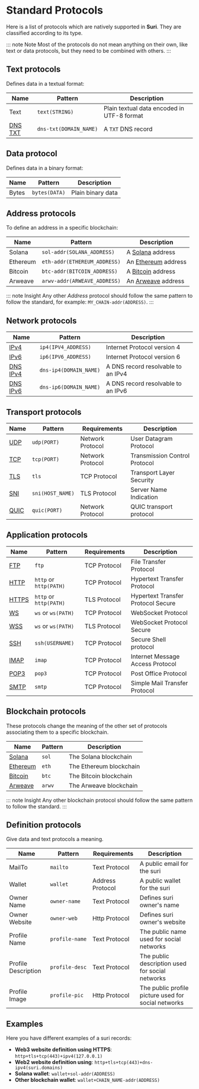 <style>
td > code {
    white-space: nowrap;
}
</style>

# Standard Protocols

Here is a list of protocols which are natively supported in **Suri**. They are classified according to its type.

::: note Note
Most of the protocols do not mean anything on their own, like text or data protocols, but they need to be combined
with others.
:::

## Text protocols

Defines data in a textual format:

| Name           | Pattern                | Description                                |
|----------------|------------------------|--------------------------------------------|
| Text           | `text(STRING)`         | Plain textual data encoded in UTF-8 format |
| [DNS TXT][DNS] | `dns-txt(DOMAIN_NAME)` | A `TXT` DNS record                         |

## Data protocol

Defines data in a binary format:

| Name  | Pattern       | Description       |
|-------|---------------|-------------------|
| Bytes | `bytes(DATA)` | Plain binary data |

## Address protocols

To define an address in a specific blockchain:

| Name     | Pattern                      | Description           |
|----------|------------------------------|-----------------------|
| Solana   | `sol-addr(SOLANA_ADDRESS)`   | A [Solana] address    |
| Ethereum | `eth-addr(ETHEREUM_ADDRESS)` | An [Ethereum] address |
| Bitcoin  | `btc-addr(BITCOIN_ADDRESS)`  | A [Bitcoin] address   |
| Arweave  | `arwv-addr(ARWEAVE_ADDRESS)` | An [Arweave] address  |

::: note Insight
Any other _Address_ protocol should follow the same pattern to follow the standard, for
example: `MY_CHAIN-addr(ADDRESS)`.
:::

## Network protocols

| Name            | Pattern                | Description                        |
|-----------------|------------------------|------------------------------------|
| [IPv4]          | `ip4(IPV4_ADDRESS)`    | Internet Protocol version 4        |
| [IPv6]          | `ip6(IPV6_ADDRESS)`    | Internet Protocol version 6        |
| [DNS IPv4][DNS] | `dns-ip4(DOMAIN_NAME)` | A DNS record resolvable to an IPv4 |
| [DNS IPv6][DNS] | `dns-ip6(DOMAIN_NAME)` | A DNS record resolvable to an IPv6 |

## Transport protocols

| Name   | Pattern          | Requirements     | Description                   |
|--------|------------------|------------------|-------------------------------|
| [UDP]  | `udp(PORT)`      | Network Protocol | User Datagram Protocol        |
| [TCP]  | `tcp(PORT)`      | Network Protocol | Transmission Control Protocol |
| [TLS]  | `tls`            | TCP Protocol     | Transport Layer Security      |
| [SNI]  | `sni(HOST_NAME)` | TLS Protocol     | Server Name Indication        |
| [QUIC] | `quic(PORT)`     | Network Protocol | QUIC transport protocol       |

## Application protocols

| Name    | Pattern                | Requirements | Description                        |
|---------|------------------------|--------------|------------------------------------|
| [FTP]   | `ftp`                  | TCP Protocol | File Transfer Protocol             |
| [HTTP]  | `http` or `http(PATH)` | TCP Protocol | Hypertext Transfer Protocol        |
| [HTTPS] | `http` or `http(PATH)` | TLS Protocol | Hypertext Transfer Protocol Secure |
| [WS]    | `ws` or `ws(PATH)`     | TCP Protocol | WebSocket Protocol                 |
| [WSS]   | `ws` or `ws(PATH)`     | TLS Protocol | WebSocket Protocol Secure          |
| [SSH]   | `ssh(USERNAME)`        | TCP Protocol | Secure Shell protocol              |
| [IMAP]  | `imap`                 | TCP Protocol | Internet Message Access Protocol   |
| [POP3]  | `pop3`                 | TCP Protocol | Post Office Protocol               |
| [SMTP]  | `smtp`                 | TCP Protocol | Simple Mail Transfer Protocol      |

## Blockchain protocols

These protocols change the meaning of the other set of protocols associating them to a specific blockchain.

| Name       | Pattern | Description             |
|------------|---------|-------------------------|
| [Solana]   | `sol`   | The Solana blockchain   |
| [Ethereum] | `eth`   | The Ethereum blockchain |
| [Bitcoin]  | `btc`   | The Bitcoin blockchain  |
| [Arweave]  | `arwv`  | The Arweave blockchain  |

::: note Insight
Any other blockchain protocol should follow the same pattern to follow the standard.
:::

## Definition protocols

Give data and text protocols a meaning.

| Name                | Pattern                                  | Requirements     | Description                                            |
|---------------------|------------------------------------------|------------------|--------------------------------------------------------|
| MailTo              | `mailto`                                 | Text Protocol    | A public email for the suri                            |
| Wallet              | `wallet`                                 | Address Protocol | A public wallet for the suri                           |
| Owner Name          | `owner-name`                             | Text Protocol    | Defines suri owner's name                              |
| Owner Website       | `owner-web`                              | Http Protocol    | Defines suri owner's website                           |
| Profile Name        | `profile-name`                           | Text Protocol    | The public name used for social networks               |
| Profile Description | `profile-desc`                           | Text Protocol    | The public description used for social networks        |
| Profile Image       | `profile-pic`                            | Http Protocol    | The public profile picture used for social networks    |

## Examples

Here you have different examples of a suri records:

- **Web3 website definition using HTTPS**: `http+tls+tcp(443)+ipv4(127.0.0.1)`
- **Web2 website definition using**: `http+tls+tcp(443)+dns-ipv4(suri.domains)`
- **Solana wallet**: `wallet+sol-addr(ADDRESS)`
- **Other blockchain wallet**: `wallet+CHAIN_NAME-addr(ADDRESS)`

[IPv4]: https://en.wikipedia.org/wiki/IPv4

[IPv6]: https://en.wikipedia.org/wiki/IPv6

[DNS]: https://en.wikipedia.org/wiki/Domain_Name_System

[UDP]: https://en.wikipedia.org/wiki/User_Datagram_Protocol

[TCP]: https://en.wikipedia.org/wiki/Transmission_Control_Protocol

[QUIC]: https://en.wikipedia.org/wiki/QUIC

[TLS]: https://en.wikipedia.org/wiki/Transport_Layer_Security

[SNI]: https://en.wikipedia.org/wiki/Server_Name_Indication

[FTP]: https://en.wikipedia.org/wiki/File_Transfer_Protocol

[HTTP]: https://en.wikipedia.org/wiki/Hypertext_Transfer_Protocol

[HTTPS]: https://en.wikipedia.org/wiki/HTTPS

[WS]: https://en.wikipedia.org/wiki/WebSocket

[WSS]: https://en.wikipedia.org/wiki/WebSocket

[SSH]: https://en.wikipedia.org/wiki/Secure_Shell

[IMAP]: https://en.wikipedia.org/wiki/Internet_Message_Access_Protocol

[POP3]: https://en.wikipedia.org/wiki/Post_Office_Protocol

[SMTP]: https://en.wikipedia.org/wiki/Simple_Mail_Transfer_Protocol

[Solana]: https://solana.com/

[Ethereum]: https://ethereum.org/

[Bitcoin]: https://bitcoin.org/

[Arweave]: https://www.arweave.org/